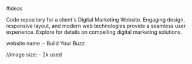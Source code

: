 #ideas

Code repository for a client's Digital Marketing Website. Engaging design, responsive layout, and modern web technologies provide a seamless user experience. Explore for details on compelling digital marketing solutions.


website name :- Build Your Buzz



//image size: - 2k used
